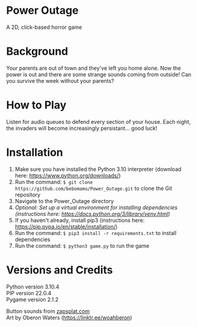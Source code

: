 # Power Outage  

A 2D, click-based horror game

# Background  

Your parents are out of town and they've left you home alone. Now the power is out and there are some strange sounds coming from outside! Can you survive the week without your parents?

# How to Play  

Listen for audio queues to defend every section of your house. Each night, the invaders will become increasingly persistant... good luck!  

# Installation  

1. Make sure you have installed the Python 3.10 interpreter (download here: https://www.python.org/downloads/)  
2. Run the command: `$ git clone https://github.com/bebomamo/Power_Outage.git` to clone the Git repository   
3. Navigate to the Power_Outage directory  
4. *Optional: Set up a virtual environment for installing dependencies (instructions here: https://docs.python.org/3/library/venv.html)*  
5. If you haven't already, install pip3 (instructions here: https://pip.pypa.io/en/stable/installation/)  
6. Run the command: `$ pip3 install -r requirements.txt` to install dependencies  
7. Run the command: `$ python3 game.py` to run the game

# Versions and Credits  
Python version 3.10.4  
PIP version 22.0.4  
Pygame version 2.1.2  

Button sounds from [zapsplat.com ](https://www.zapsplat.com/)  
Art by Oberon Waters (https://linktr.ee/woahberon)  
